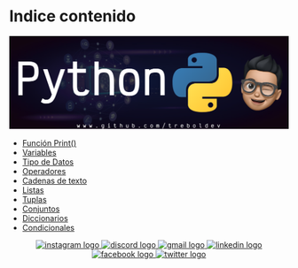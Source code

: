 # Indice contenido

![Banner](./Python/Python_Github_Banner.png)

  - [Función Print()](./Python/01_print/01_print.md)
  - [Variables](./Python/02_variables/02_variables.md)
  - [Tipo de Datos](./Python/03_tipos_de_datos/03_tipos_de_datos.md)
  - [Operadores](./Python/04_operadores/04_operadores.md)
  - [Cadenas de texto](./Python/05_cadena_texto/05_cadena_texto.md)
  - [Listas](./Python/06_listas/06_listas.md)
  - [Tuplas](./Python/07_tuplas/07_tuplas.md)
  - [Conjuntos](./Python/08_conjuntos/08_conjuntos.md)
  - [Diccionarios](./Python/09_diccionarios/09_diccionarios.md)
  - [Condicionales](./Python/10_condicionales/10_condicionales.md)







<div align="center">
  <a href="https://www.instagram.com/treboldev/" target="_blank">
    <img src="https://img.shields.io/static/v1?message=Instagram&logo=instagram&label=&color=E4405F&logoColor=white&labelColor=&style=for-the-badge" height="25" alt="instagram logo"  />
  </a>
  <a href="https://discord.com/trebol_dev" target="_blank">
    <img src="https://img.shields.io/static/v1?message=Discord&logo=discord&label=&color=7289DA&logoColor=white&labelColor=&style=for-the-badge" height="25" alt="discord logo"  />
  </a>
  <a href="<dpvc.chile@gmail.com>" target="_blank">
    <img src="https://img.shields.io/static/v1?message=Gmail&logo=gmail&label=&color=D14836&logoColor=white&labelColor=&style=for-the-badge" height="25" alt="gmail logo"  />
  </a>
  <a href="https://www.linkedin.com/in/david-villegas-cl/" target="_blank">
    <img src="https://img.shields.io/static/v1?message=LinkedIn&logo=linkedin&label=&color=0077B5&logoColor=white&labelColor=&style=for-the-badge" height="25" alt="linkedin logo"  />
  </a>
  <a href="https://www.facebook.com/VJTrebol.CL" target="_blank">
    <img src="https://img.shields.io/static/v1?message=Facebook&logo=facebook&label=&color=1877F2&logoColor=white&labelColor=&style=for-the-badge" height="25" alt="facebook logo"  />
  </a>
  <a href="https://x.com/treboldev" target="_blank">
    <img src="https://img.shields.io/static/v1?message=Twitter&logo=twitter&label=&color=1DA1F2&logoColor=white&labelColor=&style=for-the-badge" height="25" alt="twitter logo"  />
  </a>
</div>